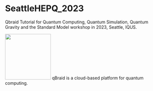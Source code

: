 # SeattleHEPQ_2023
Qbraid Tutorial for Quantum Computing, Quantum Simulation, Quantum Gravity and the Standard Model workshop in 2023, Seattle, IQUS. 

[<img src="https://qbraid-static.s3.amazonaws.com/logos/Launch_on_qBraid_white.png" width="150">](https://account.qbraid.com?gitHubUrl=git@github.com:junyuphybies/SeattleHEPQ_2023.git)
qBraid is a cloud-based platform for quantum computing.

